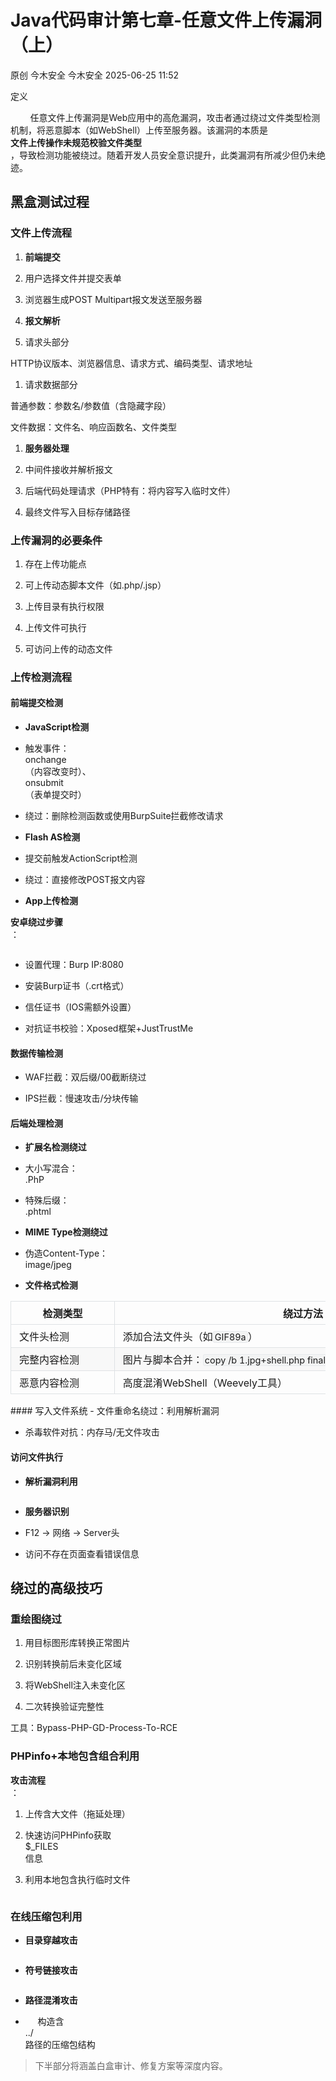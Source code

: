 #  Java代码审计第七章-任意文件上传漏洞（上）  
原创 今木安全  今木安全   2025-06-25 11:52  
  
定义  
  
        任意文件上传漏洞是Web应用中的高危漏洞，攻击者通过绕过文件类型检测机制，将恶意脚本（如WebShell）上传至服务器。该漏洞的本质是  
**文件上传操作未规范校验文件类型**  
，导致检测功能被绕过。随着开发人员安全意识提升，此类漏洞有所减少但仍未绝迹。  
## 黑盒测试过程  
### 文件上传流程  
1. **前端提交**  
  
1. 用户选择文件并提交表单  
  
1. 浏览器生成POST Multipart报文发送至服务器  
  
1. **报文解析**  
  
1. 请求头部分  
  
HTTP协议版本、浏览器信息、请求方式、编码类型、请求地址  
  
1. 请求数据部分  
  
普通参数：参数名/参数值（含隐藏字段）  
  
文件数据：文件名、响应函数名、文件类型  
  
1. **服务器处理**  
  
1. 中间件接收并解析报文  
  
1. 后端代码处理请求（PHP特有：将内容写入临时文件）  
  
1. 最终文件写入目标存储路径  
  
### 上传漏洞的必要条件  
1. 存在上传功能点  
  
1. 可上传动态脚本文件（如.php/.jsp）  
  
1. 上传目录有执行权限  
  
1. 上传文件可执行  
  
1. 可访问上传的动态文件  
  
### 上传检测流程  
#### 前端提交检测  
- **JavaScript检测**  
  
- 触发事件：  
onchange  
（内容改变时）、  
onsubmit  
（表单提交时）  
  
- 绕过：删除检测函数或使用BurpSuite拦截修改请求  
  
- **Flash AS检测**  
  
- 提交前触发ActionScript检测  
  
- 绕过：直接修改POST报文内容  
  
- **App上传检测**  
  
  
**安卓绕过步骤**  
：  
```
```  
  
- 设置代理：Burp IP:8080  
  
- 安装Burp证书（.crt格式）  
  
- 信任证书（IOS需额外设置）  
  
- 对抗证书校验：Xposed框架+JustTrustMe  
  
#### 数据传输检测  
- WAF拦截：双后缀/00截断绕过  
  
- IPS拦截：慢速攻击/分块传输  
  
#### 后端处理检测  
- **扩展名检测绕过**  
  
- 大小写混合：  
.PhP  
  
- 特殊后缀：  
.phtml  
  
- **MIME Type检测绕过**  
  
- 伪造Content-Type：  
image/jpeg  
  
- **文件格式检测**  
  
<table><thead><tr style="box-sizing: border-box;break-inside: avoid;break-after: auto;border-top: 1px solid rgb(223, 226, 229);margin: 0px;padding: 0px;"><th style="box-sizing: border-box;padding: 6px 13px;border-width: 1px 1px 0px;border-bottom-style: initial;border-bottom-color: initial;font-weight: bold;border-top-style: solid;border-right-style: solid;border-left-style: solid;border-top-color: rgb(223, 226, 229);border-right-color: rgb(223, 226, 229);border-left-color: rgb(223, 226, 229);border-image: initial;margin: 0px;"><span cid="n98" mdtype="table_cell" style="box-sizing: border-box;display: inline-block;min-width: 1ch;width: 138.8px;min-height: 10px;"><span md-inline="plain" style="box-sizing: border-box;"><span leaf="">检测类型</span></span></span></th><th style="box-sizing: border-box;padding: 6px 13px;border-width: 1px 1px 0px;border-bottom-style: initial;border-bottom-color: initial;font-weight: bold;border-top-style: solid;border-right-style: solid;border-left-style: solid;border-top-color: rgb(223, 226, 229);border-right-color: rgb(223, 226, 229);border-left-color: rgb(223, 226, 229);border-image: initial;margin: 0px;"><span cid="n99" mdtype="table_cell" style="box-sizing: border-box;display: inline-block;min-width: 1ch;width: 576.4px;min-height: 10px;"><span md-inline="plain" style="box-sizing: border-box;"><span leaf="">绕过方法</span></span></span></th></tr></thead><tbody><tr style="box-sizing: border-box;break-inside: avoid;break-after: auto;border-top: 1px solid rgb(223, 226, 229);margin: 0px;padding: 0px;"><td style="box-sizing: border-box;padding: 6px 13px;border: 1px solid rgb(223, 226, 229);margin: 0px;min-width: 32px;"><span cid="n101" mdtype="table_cell" style="box-sizing: border-box;display: inline-block;min-width: 1ch;width: 138.8px;min-height: 10px;"><span md-inline="plain" style="box-sizing: border-box;"><span leaf="">文件头检测</span></span></span></td><td style="box-sizing: border-box;padding: 6px 13px;border: 1px solid rgb(223, 226, 229);margin: 0px;min-width: 32px;"><span cid="n102" mdtype="table_cell" style="box-sizing: border-box;display: inline-block;min-width: 1ch;width: 576.4px;min-height: 10px;"><span md-inline="plain" style="box-sizing: border-box;"><span leaf="">添加合法文件头（如</span></span><span md-inline="code" spellcheck="false" style="box-sizing: border-box;"><code style="box-sizing: border-box;font-family: var(--monospace);text-align: left;vertical-align: initial;border: 1px solid rgb(231, 234, 237);background-color: rgb(243, 244, 244);border-radius: 3px;padding: 0px 2px;font-size: 0.9em;"><span leaf="">GIF89a</span></code></span><span md-inline="plain" style="box-sizing: border-box;"><span leaf="">）</span></span></span></td></tr><tr style="box-sizing: border-box;break-inside: avoid;break-after: auto;border-top: 1px solid rgb(223, 226, 229);margin: 0px;padding: 0px;background-color: rgb(248, 248, 248);"><td style="box-sizing: border-box;padding: 6px 13px;border: 1px solid rgb(223, 226, 229);margin: 0px;min-width: 32px;"><span cid="n104" mdtype="table_cell" style="box-sizing: border-box;display: inline-block;min-width: 1ch;width: 138.8px;min-height: 10px;"><span md-inline="plain" style="box-sizing: border-box;"><span leaf="">完整内容检测</span></span></span></td><td style="box-sizing: border-box;padding: 6px 13px;border: 1px solid rgb(223, 226, 229);margin: 0px;min-width: 32px;"><span cid="n105" mdtype="table_cell" style="box-sizing: border-box;display: inline-block;min-width: 1ch;width: 576.4px;min-height: 10px;"><span md-inline="plain" style="box-sizing: border-box;"><span leaf="">图片与脚本合并：</span></span><span md-inline="code" spellcheck="false" style="box-sizing: border-box;"><code style="box-sizing: border-box;font-family: var(--monospace);text-align: left;vertical-align: initial;border: 1px solid rgb(231, 234, 237);background-color: rgb(243, 244, 244);border-radius: 3px;padding: 0px 2px;font-size: 0.9em;"><span leaf="">copy /b 1.jpg+shell.php final.jpg</span></code></span></span></td></tr><tr style="box-sizing: border-box;break-inside: avoid;break-after: auto;border-top: 1px solid rgb(223, 226, 229);margin: 0px;padding: 0px;"><td style="box-sizing: border-box;padding: 6px 13px;border: 1px solid rgb(223, 226, 229);margin: 0px;min-width: 32px;"><span cid="n107" mdtype="table_cell" style="box-sizing: border-box;display: inline-block;min-width: 1ch;width: 138.8px;min-height: 10px;"><span md-inline="plain" style="box-sizing: border-box;"><span leaf="">恶意内容检测</span></span></span></td><td style="box-sizing: border-box;padding: 6px 13px;border: 1px solid rgb(223, 226, 229);margin: 0px;min-width: 32px;"><span cid="n108" mdtype="table_cell" style="box-sizing: border-box;display: inline-block;min-width: 1ch;width: 576.4px;min-height: 10px;"><span md-inline="plain" style="box-sizing: border-box;"><span leaf="">高度混淆WebShell（Weevely工具）</span></span></span></td></tr></tbody></table>  
#### 写入文件系统  
- 文件重命名绕过：利用解析漏洞  
  
- 杀毒软件对抗：内存马/无文件攻击  
  
#### 访问文件执行  
- **解析漏洞利用**  
```
```  
  
- **服务器识别**  
  
- F12 → 网络 → Server头  
  
- 访问不存在页面查看错误信息  
  
## 绕过的高级技巧  
### 重绘图绕过  
1. 用目标图形库转换正常图片  
  
1. 识别转换前后未变化区域  
  
1. 将WebShell注入未变化区  
  
1. 二次转换验证完整性  
  
工具：Bypass-PHP-GD-Process-To-RCE  
  
### PHPinfo+本地包含组合利用  
  
**攻击流程**  
：  
1. 上传含大文件（拖延处理）  
  
1. 快速访问PHPinfo获取  
$_FILES  
信息  
  
1. 利用本地包含执行临时文件   
```
```  
  
### 在线压缩包利用  
- **目录穿越攻击**  
```
```  
  
- **符号链接攻击**  
```
```  
  
- **路径混淆攻击**  
  
  
-      构造含  
../  
路径的压缩包结构  
  
> 下半部分将涵盖白盒审计、修复方案等深度内容。  
  
  
  
